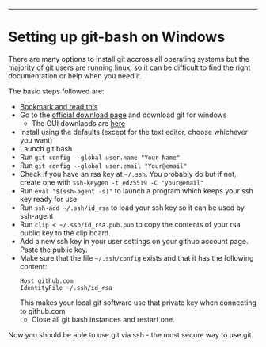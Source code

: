 ---
# Setting up git-bash on Windows

There are many options to install git accross all operating systems but the majority of git users are running linux, so it can be difficult to find the right documentation or help when you need it.

The basic steps followed are:

  - [Bookmark and read this](https://git-scm.com/book/en/v2/Getting-Started-First-Time-Git-Setup)
  - Go to the [official download page](https://git-scm.com/downloads) and download git for windows
    - The GUI downlaods are [here](https://git-scm.com/download/gui/windows)
  - Install using the defaults (except for the text editor, choose whichever you want)
  - Launch git bash
  - Run `git config --global user.name "Your Name"`
  - Run `git config --global user.email "Your@email"`
  - Check if you have an rsa key at `~/.ssh`. You probably do but if not, create one with `ssh-keygen -t ed25519 -C "your@email"`
  - Run `eval "$(ssh-agent -s)"` to launch a program which keeps your ssh key ready for use
  - Run `ssh-add ~/.ssh/id_rsa` to load your ssh key so it can be used by ssh-agent
  - Run `clip < ~/.ssh/id_rsa.pub.pub` to copy the contents of your rsa public key to the clip board.
  - Add a new ssh key in your user settings on your github account page. Paste the public key.
  - Make sure that the file `~/.ssh/config` exists and that it has the following content:
    ```
    Host github.com 
    IdentityFile ~/.ssh/id_rsa
    ```
    This makes your local git software use that private key when connecting to github.com
    - Close all git bash instances and restart one.
  
  Now you should be able to use git via ssh - the most secure way to use git. 
